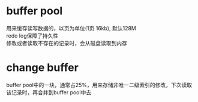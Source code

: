 # buffer pool
用来缓存读写数据的，以页为单位(1页 16kb), 默认128M  
redo log保障了持久性  
修改或者读取不存在的记录时，会从磁盘读取到内存  

# change buffer
buffer pool中的一块，通常占25%，用来存储非唯一二级索引的修改，下次读取该记录时，再合并到buffer pool中去
